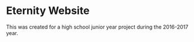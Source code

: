# Eternity Website

This was created for a high school junior year project during the 2016-2017 year.
